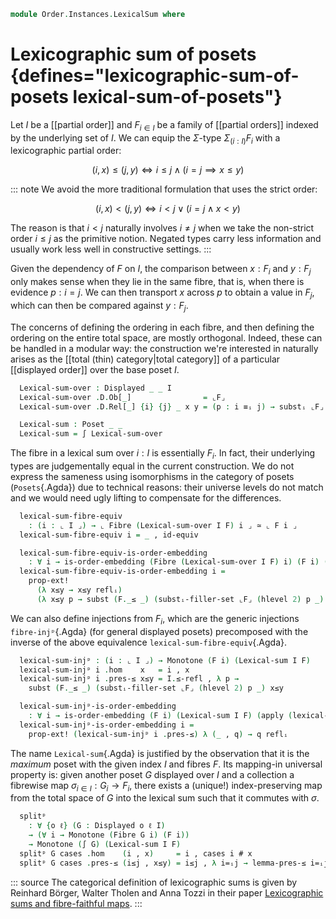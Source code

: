 <!--
```agda
open import Cat.Prelude

open import Data.Id.Base

open import Order.Displayed
open import Order.Morphism
open import Order.Base

import Order.Reasoning as Pr
```
-->

```agda
module Order.Instances.LexicalSum where
```

# Lexicographic sum of posets {defines="lexicographic-sum-of-posets lexical-sum-of-posets"}

<!--
```agda
private module D = Displayed

module _ {ℓₐ ℓᵣ ℓₐ' ℓᵣ'} (I : Poset ℓₐ ℓᵣ) (F : ⌞ I ⌟ → Poset ℓₐ' ℓᵣ') where
  private
    module I = Pr I
    module F {i : ⌞ I ⌟} = Pr (F i)

    ⌞F⌟ : ⌞ I ⌟ → Type ℓₐ'
    ⌞F⌟ e = ⌞ F e ⌟
```
-->

Let $I$ be a [[partial order]] and $F_{i\in I}$ be a family of
[[partial orders]] indexed by the underlying set of $I$. We can equip
the $\Sigma$-type $\Sigma_{(i : I)} F_i$ with a lexicographic partial
order:

$$
  (i, x) \leq (j, y) \iff i \leq j \wedge (i = j \implies x \leq y)
$$

::: note
We avoid the more traditional formulation that uses the strict order:

$$
  (i, x) < (j, y) \iff i < j \vee (i = j \wedge x < y)
$$

The reason is that $i < j$ naturally involves $i \neq j$ when we take
the non-strict order $i \leq j$ as the primitive notion. Negated types
carry less information and usually work less well in constructive
settings.
:::

Given the dependency of $F$ on $I$, the comparison between $x : F_i$
and $y : F_j$ only makes sense when they lie in the same fibre, that is,
when there is evidence $p : i = j$. We can then transport $x$ across
$p$ to obtain a value in $F_j$, which can then be compared against
$y : F_j$.

The concerns of defining the ordering in each fibre, and then defining
the ordering on the entire total space, are mostly orthogonal. Indeed,
these can be handled in a modular way: the construction we're interested
in naturally arises as the [[total (thin) category|total category]] of a
particular [[displayed order]] over the base poset $I$.

```agda
  Lexical-sum-over : Displayed _ _ I
  Lexical-sum-over .D.Ob[_]                = ⌞F⌟
  Lexical-sum-over .D.Rel[_] {i} {j} _ x y = (p : i ≡ᵢ j) → substᵢ ⌞F⌟ p x F.≤ y
```
<!--
```agda
  Lexical-sum-over .D.≤-thin' _ = hlevel 1
  Lexical-sum-over .D.≤-refl' p = F.≤-refl' $ sym $ substᵢ-filler-set ⌞F⌟ (hlevel 2) p _
  Lexical-sum-over .D.≤-antisym' x≤'y y≤'x = F.≤-antisym (x≤'y reflᵢ) (y≤'x reflᵢ)
  Lexical-sum-over .D.≤-trans' {f = i≤j} {g = j≤i} x≤'y y≤'z reflᵢ =
    let i=ᵢj = Id≃path.from $ I.≤-antisym i≤j j≤i in
    lemma i=ᵢj (x≤'y i=ᵢj) (y≤'z (symᵢ i=ᵢj))
    where
      lemma : ∀ {i j} (p : i ≡ᵢ j) {x y z} → substᵢ ⌞F⌟ p x F.≤ y → substᵢ ⌞F⌟ (symᵢ p) y F.≤ z → x F.≤ z
      lemma reflᵢ = F.≤-trans
```
-->

```agda
  Lexical-sum : Poset _ _
  Lexical-sum = ∫ Lexical-sum-over
```

<!--
```agda
module _ {ℓₐ ℓᵣ ℓₐ' ℓᵣ'} {I : Poset ℓₐ ℓᵣ} {F : ⌞ I ⌟ → Poset ℓₐ' ℓᵣ'} where
  private
    module I = Pr I
    module F {i : ⌞ I ⌟} = Pr (F i)

    ⌞F⌟ : ⌞ I ⌟ → Type ℓₐ'
    ⌞F⌟ e = ⌞ F e ⌟
```
-->

The fibre in a lexical sum over $i : I$ is essentially $F_i$. In fact,
their underlying types are judgementally equal in the current
construction. We do not express the sameness using isomorphisms in the
category of posets (`Posets`{.Agda}) due to technical reasons: their
universe levels do not match and we would need ugly lifting to
compensate for the differences.

```agda
  lexical-sum-fibre-equiv
    : (i : ⌞ I ⌟) → ⌞ Fibre (Lexical-sum-over I F) i ⌟ ≃ ⌞ F i ⌟
  lexical-sum-fibre-equiv i = _ , id-equiv

  lexical-sum-fibre-equiv-is-order-embedding
    : ∀ i → is-order-embedding (Fibre (Lexical-sum-over I F) i) (F i) (λ x → x)
  lexical-sum-fibre-equiv-is-order-embedding i =
    prop-ext!
      (λ x≤y → x≤y reflᵢ)
      (λ x≤y p → subst (F._≤ _) (substᵢ-filler-set ⌞F⌟ (hlevel 2) p _) x≤y)
```

We can also define injections from $F_i$, which are the generic injections
`fibre-injᵖ`{.Agda} (for general displayed posets) precomposed with the
inverse of the above equivalence `lexical-sum-fibre-equiv`{.Agda}.

```agda
  lexical-sum-injᵖ : (i : ⌞ I ⌟) → Monotone (F i) (Lexical-sum I F)
  lexical-sum-injᵖ i .hom    x   = i , x
  lexical-sum-injᵖ i .pres-≤ x≤y = I.≤-refl , λ p →
    subst (F._≤ _) (substᵢ-filler-set ⌞F⌟ (hlevel 2) p _) x≤y

  lexical-sum-injᵖ-is-order-embedding
    : ∀ i → is-order-embedding (F i) (Lexical-sum I F) (apply (lexical-sum-injᵖ i))
  lexical-sum-injᵖ-is-order-embedding i =
    prop-ext! (lexical-sum-injᵖ i .pres-≤) λ (_ , q) → q reflᵢ
```

The name `Lexical-sum`{.Agda} is justified by the observation that it
is the _maximum_ poset with the given index $I$ and fibres $F$. Its
mapping-in universal property is: given another poset $G$ displayed
over $I$ and a collection a fibrewise map $\sigma_{i\in I} : G_i \to
F_i$, there exists a (unique!) index-preserving map from the total
space of $G$ into the lexical sum such that it commutes with $\sigma$.

```agda
  splitᵖ
    : ∀ {o ℓ} (G : Displayed o ℓ I)
    → (∀ i → Monotone (Fibre G i) (F i))
    → Monotone (∫ G) (Lexical-sum I F)
  splitᵖ G cases .hom    (i , x)     = i , cases i # x
  splitᵖ G cases .pres-≤ (i≤j , x≤y) = i≤j , λ i=ᵢj → lemma-pres-≤ i=ᵢj i≤j x≤y
```
<!--
```agda
    where
      module G = D G

      lemma-pres-≤
        : ∀ {i j} (p : i ≡ᵢ j) (i≤j : i I.≤ j) {x y}
        → G.Rel[ i≤j ] x y
        → substᵢ ⌞F⌟ p (cases i .hom x) F.≤ (cases j .hom y)
      lemma-pres-≤ {i = i} reflᵢ i≤j x≤y =
        cases i .pres-≤ $ subst (λ q → G.Rel[ q ] _ _) (I.≤-thin i≤j I.≤-refl) x≤y
```
-->

::: source
The categorical definition of lexicographic sums is given by Reinhard
Börger, Walter Tholen and Anna Tozzi in their paper [Lexicographic sums
and fibre-faithful maps](https://doi.org/10.1007/BF00872986).
:::
